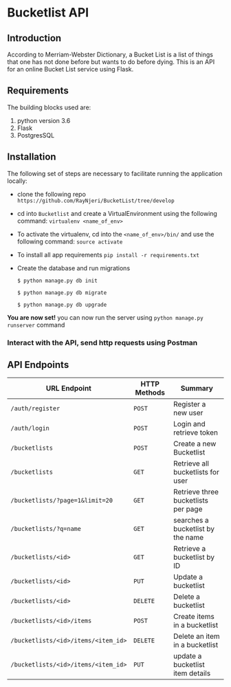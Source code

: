 # Bucketlist API
## Introduction

According to Merriam-Webster Dictionary, a Bucket List is a list of things that one has not done before but wants to do before dying.
This is an API for an online Bucket List service using Flask.

## Requirements

The building blocks used are:
  1. python version 3.6
  2. Flask
  3. PostgresSQL

## Installation

 The following set of steps are necessary to facilitate running the application locally:

   - clone the following repo
        `https://github.com/RayNjeri/BucketList/tree/develop`
        
   - cd into `Bucketlist` and create a VirtualEnvironment using the following command:
        `virtualenv <name_of_env>`
   - To activate the virtualenv, cd into the `<name_of_env>/bin/` and use the following command:
        `source activate`
   - To install all app requirements
        `pip install -r requirements.txt`
   - Create the database and run migrations
   
        `$ python manage.py db init`

        `$ python manage.py db migrate`

        `$ python manage.py db upgrade`

 __You are now set!__
 you can now run the server using `python manage.py runserver` command
 
 ### Interact with the API, send http requests using Postman
 
 
 ## API Endpoints
 
| URL Endpoint | HTTP Methods | Summary |
| -------- | ------------- | --------- |
| `/auth/register` | `POST`  | Register a new user|
| `/auth/login` | `POST` | Login and retrieve token|
| `/bucketlists` | `POST` | Create a new Bucketlist |
| `/bucketlists` | `GET` | Retrieve all bucketlists for user |
| `/bucketlists/?page=1&limit=20` | `GET` | Retrieve three bucketlists per page |
| `/bucketlists/?q=name` | `GET` | searches a bucketlist by the name|
| `/bucketlists/<id>` | `GET` |  Retrieve a bucketlist by ID|
| `/bucketlists/<id>` | `PUT` | Update a bucketlist |
| `/bucketlists/<id>` | `DELETE` | Delete a bucketlist |
| `/bucketlists/<id>/items` | `POST` |  Create items in a bucketlist |
| `/bucketlists/<id>/items/<item_id>` | `DELETE`| Delete an item in a bucketlist|
| `/bucketlists/<id>/items/<item_id>` | `PUT`| update a bucketlist item details|




